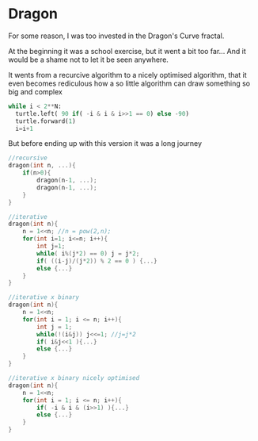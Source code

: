 # Dragon

For some reason, I was too invested in the Dragon's Curve fractal. 

At the beginning it was a school exercise, but it went a bit too far... And it would be a shame not to let it be seen anywhere.

It wents from a recurcive algorithm to a nicely optimised algorithm, that it even becomes rediculous how a so little algorithm can draw something so big and complex
```python
while i < 2**N:
  turtle.left( 90 if( -i & i & i>>1 == 0) else -90)
  turtle.forward(1)
  i=i+1
```

But before ending up with this version it was a long journey
```c
//recursive
dragon(int n, ...){
    if(n>0){
        dragon(n-1, ...);
        dragon(n-1, ...);
    }
}

//iterative
dragon(int n){
    n = 1<<n; //n = pow(2,n);
    for(int i=1; i<=n; i++){
        int j=1;
        while( i%(j*2) == 0) j = j*2;
        if( ((i-j)/(j*2)) % 2 == 0 ) {...}
        else {...}
    }
}

//iterative x binary
dragon(int n){
    n = 1<<n;
    for(int i = 1; i <= n; i++){
        int j = 1;
        while(!(i&j)) j<<=1; //j=j*2
        if( i&j<<1 ){...}
        else {...}
    }
}

//iterative x binary nicely optimised
dragon(int n){
    n = 1<<n;
    for(int i = 1; i <= n; i++){
        if( -i & i & (i>>1) ){...}
        else {...}
    }
}

```
